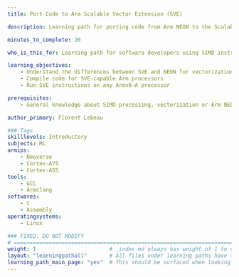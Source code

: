 ```yaml
---
title: Port Code to Arm Scalable Vector Extension (SVE)

description: Learning path for porting code from Arm NEON to the Scalable Vector Extension (SVE)

minutes_to_complete: 20   

who_is_this_for: Learning path for software developers using SIMD instructions for High-Performance Computing, Machine Learning, Digital Signal Processing, Audio and Video Codec applications.

learning_objectives: 
    - Understand the differences between SVE and NEON for vectorization
    - Compile code for SVE-capable Arm processors
    - Run SVE instructions on any Armv8-A processor

prerequisites:
    - General knowledge about SIMD processing, vectorization or Arm NEON.

author_primary: Florent Lebeau

### Tags
skilllevels: Introductory
subjects: ML
armips:
    - Neoverse
    - Cortex-A75
    - Cortex-A55
tools:
    - GCC
    - Armclang
softwares:
    - C
    - Assembly
operatingsystems:
    - Linux

### FIXED, DO NOT MODIFY
# ================================================================================
weight: 1                       # _index.md always has weight of 1 to order correctly
layout: "learningpathall"       # All files under learning paths have this same wrapper
learning_path_main_page: "yes"  # This should be surfaced when looking for related content. Only set for _index.md of learning path content.
---
```


